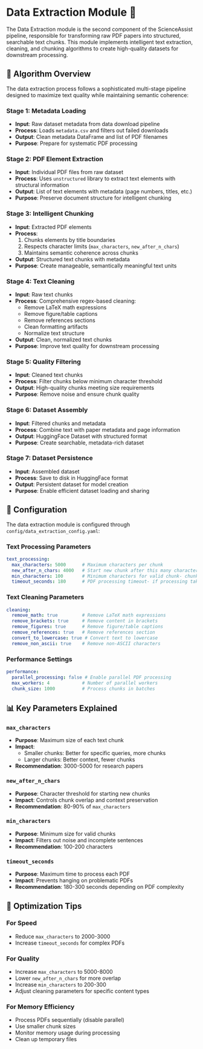 # Data Extraction Module 📄

The Data Extraction module is the second component of the ScienceAssist pipeline, responsible for transforming raw PDF papers into structured, searchable text chunks. This module implements intelligent text extraction, cleaning, and chunking algorithms to create high-quality datasets for downstream processing.

## 🧠 Algorithm Overview

The data extraction process follows a sophisticated multi-stage pipeline designed to maximize text quality while maintaining semantic coherence:

### **Stage 1: Metadata Loading**
- **Input**: Raw dataset metadata from data download pipeline
- **Process**: Loads `metadata.csv` and filters out failed downloads
- **Output**: Clean metadata DataFrame and list of PDF filenames
- **Purpose**: Prepare for systematic PDF processing

### **Stage 2: PDF Element Extraction**
- **Input**: Individual PDF files from raw dataset
- **Process**: Uses `unstructured` library to extract text elements with structural information
- **Output**: List of text elements with metadata (page numbers, titles, etc.)
- **Purpose**: Preserve document structure for intelligent chunking

### **Stage 3: Intelligent Chunking**
- **Input**: Extracted PDF elements
- **Process**: 
  1. Chunks elements by title boundaries
  2. Respects character limits (`max_characters`, `new_after_n_chars`)
  3. Maintains semantic coherence across chunks
- **Output**: Structured text chunks with metadata
- **Purpose**: Create manageable, semantically meaningful text units

### **Stage 4: Text Cleaning**
- **Input**: Raw text chunks
- **Process**: Comprehensive regex-based cleaning:
  - Remove LaTeX math expressions
  - Remove figure/table captions
  - Remove references sections
  - Clean formatting artifacts
  - Normalize text structure
- **Output**: Clean, normalized text chunks
- **Purpose**: Improve text quality for downstream processing

### **Stage 5: Quality Filtering**
- **Input**: Cleaned text chunks
- **Process**: Filter chunks below minimum character threshold
- **Output**: High-quality chunks meeting size requirements
- **Purpose**: Remove noise and ensure chunk quality

### **Stage 6: Dataset Assembly**
- **Input**: Filtered chunks and metadata
- **Process**: Combine text with paper metadata and page information
- **Output**: HuggingFace Dataset with structured format
- **Purpose**: Create searchable, metadata-rich dataset

### **Stage 7: Dataset Persistence**
- **Input**: Assembled dataset
- **Process**: Save to disk in HuggingFace format
- **Output**: Persistent dataset for model creation
- **Purpose**: Enable efficient dataset loading and sharing

## 🔧 Configuration

The data extraction module is configured through `config/data_extraction_config.yaml`:

### **Text Processing Parameters**
```yaml
text_processing:
  max_characters: 5000      # Maximum characters per chunk
  new_after_n_chars: 4000   # Start new chunk after this many characters
  min_characters: 100       # Minimum characters for valid chunk- chunks smaller than this are skipped
  timeout_seconds: 180      # PDF processing timeout- if processing takes longer the PDF is skipped
```

### **Text Cleaning Parameters**
```yaml
cleaning:
  remove_math: true         # Remove LaTeX math expressions
  remove_brackets: true     # Remove content in brackets
  remove_figures: true      # Remove figure/table captions
  remove_references: true   # Remove references section
  convert_to_lowercase: true # Convert text to lowercase
  remove_non_ascii: true    # Remove non-ASCII characters
```

### **Performance Settings**
```yaml
performance:
  parallel_processing: false # Enable parallel PDF processing
  max_workers: 4            # Number of parallel workers
  chunk_size: 1000          # Process chunks in batches
```

## 📊 Key Parameters Explained

### **`max_characters`**
- **Purpose**: Maximum size of each text chunk
- **Impact**: 
  - Smaller chunks: Better for specific queries, more chunks
  - Larger chunks: Better context, fewer chunks
- **Recommendation**: 3000-5000 for research papers

### **`new_after_n_chars`**
- **Purpose**: Character threshold for starting new chunks
- **Impact**: Controls chunk overlap and context preservation
- **Recommendation**: 80-90% of `max_characters`

### **`min_characters`**
- **Purpose**: Minimum size for valid chunks
- **Impact**: Filters out noise and incomplete sentences
- **Recommendation**: 100-200 characters

### **`timeout_seconds`**
- **Purpose**: Maximum time to process each PDF
- **Impact**: Prevents hanging on problematic PDFs
- **Recommendation**: 180-300 seconds depending on PDF complexity

## 🎯 Optimization Tips

### **For Speed**
- Reduce `max_characters` to 2000-3000
- Increase `timeout_seconds` for complex PDFs

### **For Quality**
- Increase `max_characters` to 5000-8000
- Lower `new_after_n_chars` for more overlap
- Increase `min_characters` to 200-300
- Adjust cleaning parameters for specific content types

### **For Memory Efficiency**
- Process PDFs sequentially (disable parallel)
- Use smaller chunk sizes
- Monitor memory usage during processing
- Clean up temporary files

